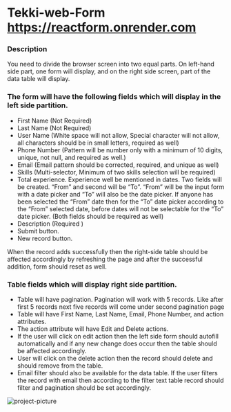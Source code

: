 # Tekki-web-Form <a href="https://reactform.onrender.com" tagret="_blank" >https://reactform.onrender.com</a>

<h3>Description </h3>

<P>You need to divide the browser screen into two equal parts. On left-hand side part, one form will display, and on the right side screen, part of the data table will display.</p>

<h3>The form will have the following fields which will display in the left side partition. </h3>


<ul>
  <li>First Name (Not Required)</li>
  <li>Last Name (Not Required)</li>
  <li> User Name (White space will not allow, Special character will not allow, all characters should be in small letters, required as well)</li>
  <li>Phone Number (Pattern will be number only with a minimum of 10 digits, unique, not null, and required as well.)</li>
  <li>Email (Email pattern should be corrected, required, and unique as well)</li>
  <li>Skills (Multi-selector, Minimum of two skills selection will be required)</li>
  <li>Total experience. Experience well be mentioned in dates. Two fields will be created. “From” and second will be “To”. “From” will be the input form with a date picker and “To” will also be the date picker. If anyone has been selected the “From” date then for the “To” date picker according to the “From” selected date, before dates will not be selectable for the “To” date picker. (Both fields should be required as well)</li>
  <li>Description (Required )</li>
  <li> Submit button.</li>
  <li>New record button.</li>
</ul>

  
<P>When the record adds successfully then the right-side table should be affected accordingly by refreshing the page and after the successful addition, form should reset as well. </p>

<h3>Table fields which will display right side partition. </h3>


<ul>
  <li>Table will have pagination. Pagination will work with 5 records. Like after first 5 records next five records will come under second pagination page</li>
  <li>Table will have First Name, Last Name, Email, Phone Number, and action attributes.</li>
  <li> The action attribute will have Edit and Delete actions.</li>
  <li>If the user will click on edit action then the left side form should autofill automatically and if any new change does occur then the table should be affected accordingly.</li>
  <li>User will click on the delete action then the record should delete and should remove from the table.</li>
  <li>Email filter should also be available for the data table. If the user filters the record with email then according to the filter text table record should filter and pagination should be set accordingly.</li>
</ul>
  
<img src="https://res.cloudinary.com/doh91aq3h/image/upload/v1676922752/gfsa.png.png" alt="project-picture" />
  
  
